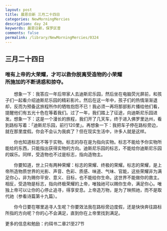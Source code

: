 ```yaml
---
layout: post
title: 晨恩日新 三月二十四日
categories: NewMorningMercies
description: day 24
keywords: 晨恩日新，保罗区普
comments: false
permalink: /library/NewMorningMercies/0324
---
```


## 三月二十四日

### 唯有上帝的大荣耀，才可以救你脱离受造物的小荣耀 <br> 所施加的不断诱惑和掠夺。


&emsp;&emsp;想象一下：我答应一年后带家人去迪斯尼乐园，然后坐在电脑荧光屏前，和孩子们一起看介绍迪斯尼乐园的精彩影片。然后在这一年中，孩子们的热情渐渐退却，反而为预备这旅程所作的牺牲抱怨不已！我必须一再将那部影片播给他们看，提醒他们有五光十色在等着我们。过了一年，我们踏上了征途，向迪斯尼乐园进发。想象一下：这是一个漫长的旅程，我们开了几天车，终于进入佛罗里达州，看到路标写着：「迪斯尼乐园，前行120里」。再想象一下：我把车子停在路标旁边，就在那里度假。你会不会认为我疯了？但在现实生活中，许多人就是这样。

&emsp;&emsp;你也知道标志不等于实物。标志的存在是为指向实物。标志不能给予你实物所能给的东西，只能指出获得实物的方向。迪斯尼乐园的标志，不能给你迪斯尼乐园的娱乐。同样，受造物也不过是标志，指向造物主。

&emsp;&emsp;你要知道，世上只有两种荣耀：标志的荣耀、终极的荣耀。标志的荣耀，是上帝所造物质世界的光影、声音、色彩、质感、味道、气味、官能，这些荣耀非为满足你心，非为赐你平安、意义、目标，也不能给你生命。这世界不能做你的救主。相反，受造物是标志，指向终极荣耀的上帝，唯独祂可以赐你生命，满足你心。唯独上帝可以让你的心停止追寻，得享安息。上帝造万物，是为了映照祂，而不是取代祂（参看诗篇第十九篇）。

&emsp;&emsp;你今日要在哪里追寻人生呢？你要效法我在路标旁边度假，还是快快奔往路标所指的方向呢？你的心不会满足，直到你在上帝里找到满足。

更多的信息和勉励：约珥书二章21至27节